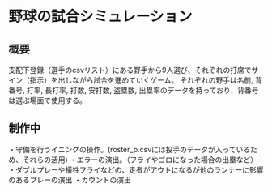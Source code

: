 # 野球の試合シミュレーション
## 概要
支配下登録（選手のcsvリスト）にある野手から9人選び、それぞれの打席でサイン（指示）を出しながら試合を進めていくゲーム。
それぞれの野手は名前, 背番号, 打率, 長打率, 打数, 安打数, 盗塁数, 出塁率のデータを持っており、背番号は選ぶ場面で使用する。

## 制作中
・守備を行うイニングの操作。(roster_p.csvには投手のデータが入っているため、それらの活用)
・エラーの演出。（フライやゴロになった場合の出塁など）
・ダブルプレーや犠牲フライなどの、走者がアウトになるが他のランナーに影響のあるプレーの演出
・カウントの演出
